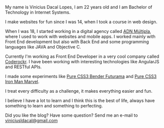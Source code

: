 <!--
layout: page
title: about.me
date: 2014-05-27T07:18:47.847Z
comments: false
published: true
keywords: Javascript, Carreer
description: About Vinicius Dacal
categories:
authorName: Vinicius Dacal
-->
My name is Vinicius Dacal Lopes, I am 22 years old and I am Bachelor of Technology in Internet Systems.

I make websites for fun since I was 14, when I took a course in web design.

When I was 18, I started working in a digital agency called [ADN Múltipla](http://adnmultipla.com), where I used to work with websites and mobile apps. I worked mainly with Front End development but also with Back End and some programming languages like JAVA and Objective C.

Currently I'm working as Front End Developer in a very cool company called [Coderockr](http://coderockr.com). I have been working with interesting technologies like AngularJS and RESTful APIs.

I made some experiments like [Pure CSS3 Bender Futurama](https://github.com/viniciusdacal/bender-css3) and [Pure CSS3 Iron Man Marvel](https://github.com/viniciusdacal/ironman).

I treat every difficulty as a challenge, it makes everything easier and fun.

I believe I have a lot to learn and I think this is the best of life, always have something to learn and something to perfecting.

Did you like the blog? Have some question? Send me an e-mail to [viniciusldacal@gmail.com](mailto:viniciusldacal@gmail.com)